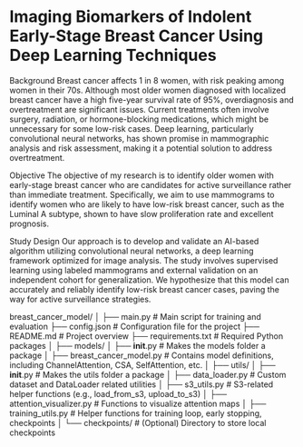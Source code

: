 # Imaging Biomarkers of Indolent Early-Stage Breast Cancer Using Deep Learning Techniques
Background
Breast cancer affects 1 in 8 women, with risk peaking among women in their 70s. Although most older women diagnosed with localized breast cancer have a high five-year survival rate of 95%, overdiagnosis and overtreatment are significant issues. Current treatments often involve surgery, radiation, or hormone-blocking medications, which might be unnecessary for some low-risk cases. Deep learning, particularly convolutional neural networks, has shown promise in mammographic analysis and risk assessment, making it a potential solution to address overtreatment.

Objective
The objective of my research is to identify older women with early-stage breast cancer who are candidates for active surveillance rather than immediate treatment. Specifically, we aim to use mammograms to identify women who are likely to have low-risk breast cancer, such as the Luminal A subtype, shown to have slow proliferation rate and excellent prognosis.

Study Design
Our approach is to develop and validate an AI-based algorithm utilizing convolutional neural networks, a deep learning framework optimized for image analysis. The study involves supervised learning using labeled mammograms and external validation on an independent cohort for generalization. We hypothesize that this model can accurately and reliably identify low-risk breast cancer cases, paving the way for active surveillance strategies.


breast_cancer_model/
│
├── main.py                  # Main script for training and evaluation
├── config.json              # Configuration file for the project
├── README.md                # Project overview
├── requirements.txt         # Required Python packages
│
├── models/
│   ├── __init__.py          # Makes the models folder a package
│   ├── breast_cancer_model.py  # Contains model definitions, including ChannelAttention, CSA, SelfAttention, etc.
│
├── utils/
│   ├── __init__.py          # Makes the utils folder a package
│   ├── data_loader.py       # Custom dataset and DataLoader related utilities
│   ├── s3_utils.py          # S3-related helper functions (e.g., load_from_s3, upload_to_s3)
│   ├── attention_visualizer.py  # Functions to visualize attention maps
│   ├── training_utils.py    # Helper functions for training loop, early stopping, checkpoints
│
└── checkpoints/             # (Optional) Directory to store local checkpoints
